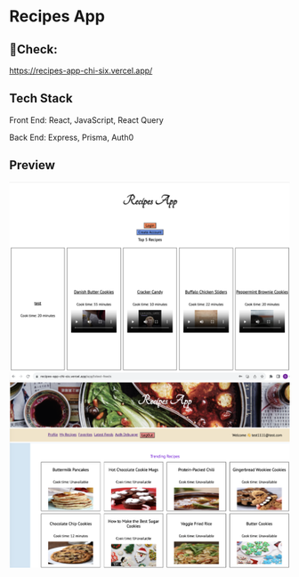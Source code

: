 # Recipes App

## 🥘Check: 
https://recipes-app-chi-six.vercel.app/

## Tech Stack
Front End: React, JavaScript, React Query

Back End: Express, Prisma, Auth0

## Preview
![Alt text](image-1.png)
![Alt text](image.png)